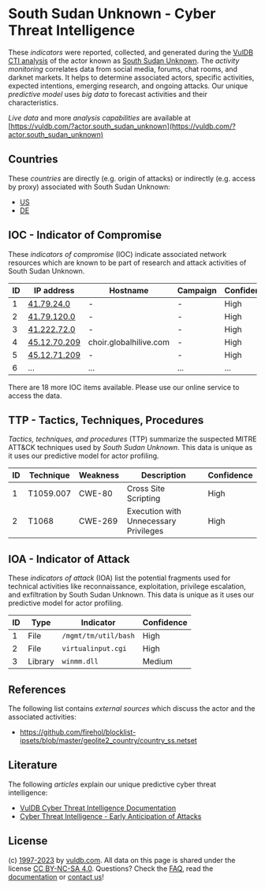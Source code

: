 # South Sudan Unknown - Cyber Threat Intelligence

These _indicators_ were reported, collected, and generated during the [VulDB CTI analysis](https://vuldb.com/?kb.cti) of the actor known as [South Sudan Unknown](https://vuldb.com/?actor.south_sudan_unknown). The _activity monitoring_ correlates data from social media, forums, chat rooms, and darknet markets. It helps to determine associated actors, specific activities, expected intentions, emerging research, and ongoing attacks. Our unique _predictive model_ uses _big data_ to forecast activities and their characteristics.

_Live data_ and more _analysis capabilities_ are available at [https://vuldb.com/?actor.south_sudan_unknown](https://vuldb.com/?actor.south_sudan_unknown)

## Countries

These _countries_ are directly (e.g. origin of attacks) or indirectly (e.g. access by proxy) associated with South Sudan Unknown:

* [US](https://vuldb.com/?country.us)
* [DE](https://vuldb.com/?country.de)

## IOC - Indicator of Compromise

These _indicators of compromise_ (IOC) indicate associated network resources which are known to be part of research and attack activities of South Sudan Unknown.

ID | IP address | Hostname | Campaign | Confidence
-- | ---------- | -------- | -------- | ----------
1 | [41.79.24.0](https://vuldb.com/?ip.41.79.24.0) | - | - | High
2 | [41.79.120.0](https://vuldb.com/?ip.41.79.120.0) | - | - | High
3 | [41.222.72.0](https://vuldb.com/?ip.41.222.72.0) | - | - | High
4 | [45.12.70.209](https://vuldb.com/?ip.45.12.70.209) | choir.globalhilive.com | - | High
5 | [45.12.71.209](https://vuldb.com/?ip.45.12.71.209) | - | - | High
6 | ... | ... | ... | ...

There are 18 more IOC items available. Please use our online service to access the data.

## TTP - Tactics, Techniques, Procedures

_Tactics, techniques, and procedures_ (TTP) summarize the suspected MITRE ATT&CK techniques used by _South Sudan Unknown_. This data is unique as it uses our predictive model for actor profiling.

ID | Technique | Weakness | Description | Confidence
-- | --------- | -------- | ----------- | ----------
1 | T1059.007 | CWE-80 | Cross Site Scripting | High
2 | T1068 | CWE-269 | Execution with Unnecessary Privileges | High

## IOA - Indicator of Attack

These _indicators of attack_ (IOA) list the potential fragments used for technical activities like reconnaissance, exploitation, privilege escalation, and exfiltration by South Sudan Unknown. This data is unique as it uses our predictive model for actor profiling.

ID | Type | Indicator | Confidence
-- | ---- | --------- | ----------
1 | File | `/mgmt/tm/util/bash` | High
2 | File | `virtualinput.cgi` | High
3 | Library | `winmm.dll` | Medium

## References

The following list contains _external sources_ which discuss the actor and the associated activities:

* https://github.com/firehol/blocklist-ipsets/blob/master/geolite2_country/country_ss.netset

## Literature

The following _articles_ explain our unique predictive cyber threat intelligence:

* [VulDB Cyber Threat Intelligence Documentation](https://vuldb.com/?kb.cti)
* [Cyber Threat Intelligence - Early Anticipation of Attacks](https://www.scip.ch/en/?labs.20201022)

## License

(c) [1997-2023](https://vuldb.com/?kb.changelog) by [vuldb.com](https://vuldb.com/?kb.about). All data on this page is shared under the license [CC BY-NC-SA 4.0](https://creativecommons.org/licenses/by-nc-sa/4.0/). Questions? Check the [FAQ](https://vuldb.com/?kb.faq), read the [documentation](https://vuldb.com/?kb) or [contact us](https://vuldb.com/?contact)!
